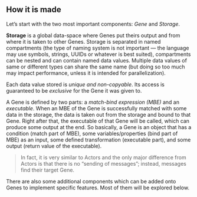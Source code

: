 
## How it is made

Let’s start with the two most important components: *Gene* and *Storage*.

**Storage** is a global data-space where Genes put theirs output and from where
it is taken to other Genes. Storage is separated in named compartments (the
type of naming system is not important — the language may use symbols, strings,
UUIDs or whatever is best suited), compartments can be nested and can contain
named data values. Multiple data values of same or different types can share
the same name (but doing so too much may impact performance, unless it is
intended for parallelization).

Each data value stored is *unique and non-copyable*. Its access is guaranteed
to be *exclusive* for the Gene it was given to.

A Gene is defined by two parts: a *match-bind expression (MBE)* and an
*executable*. When an MBE of the Gene is successfully matched with some data in
the storage, the data is taken out from the storage and bound to that Gene.
Right after that, the executable of that Gene will be called, which can produce
some output at the end. So basically, a Gene is an object that has a condition
(match part of MBE), some variables/properties (bind part of MBE) as an input,
some defined transformation (executable part), and some output (return value of
the executable).

> In fact, it is very similar to Actors and the only major difference from
> Actors is that there is no “sending of messages”; instead, messages find
> their target Gene.

There are also some additional components which can be added onto Genes to
implement specific features. Most of them will be explored below.
